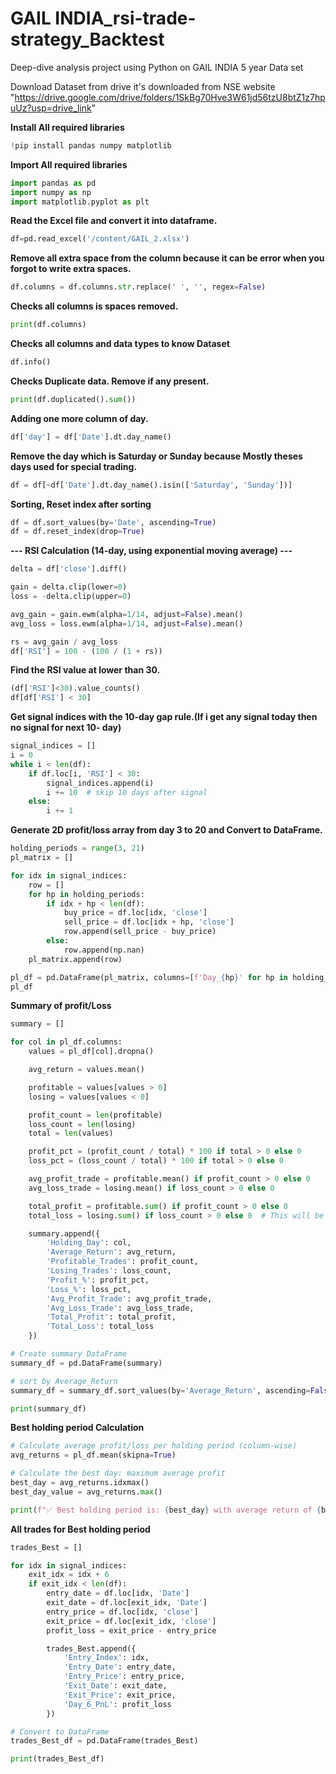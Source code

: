# GAIL INDIA_rsi-trade-strategy_Backtest
Deep-dive analysis project using Python on GAIL INDIA 5 year Data set

Download Dataset from drive it's downloaded from NSE website "https://drive.google.com/drive/folders/1SkBg70Hve3W61jd56tzU8btZ1z7hpuUz?usp=drive_link"

**Install All required libraries**
```python
!pip install pandas numpy matplotlib
```
**Import All required libraries**

```python
import pandas as pd
import numpy as np
import matplotlib.pyplot as plt
```
**Read the Excel file and convert it into dataframe.**
```python
df=pd.read_excel('/content/GAIL_2.xlsx')
```
**Remove all extra space from the column because it can be error when you forgot to write extra spaces.**
```python
df.columns = df.columns.str.replace(' ', '', regex=False)
```
**Checks all columns is spaces removed.**
```python
print(df.columns)
```
**Checks all columns and data types to know Dataset**
```python
df.info()
```
**Checks Duplicate data. Remove if any present.**
```python
print(df.duplicated().sum())
```
**Adding one more column of day.**
```python
df['day'] = df['Date'].dt.day_name()
```
**Remove the day which is Saturday or Sunday because Mostly theses days used for special trading.**
```python
df = df[~df['Date'].dt.day_name().isin(['Saturday', 'Sunday'])]
```
**Sorting, Reset index after sorting**
```python
df = df.sort_values(by='Date', ascending=True)
df = df.reset_index(drop=True)
```
**--- RSI Calculation (14-day, using exponential moving average) ---**

```python
delta = df['close'].diff()

gain = delta.clip(lower=0)
loss = -delta.clip(upper=0)

avg_gain = gain.ewm(alpha=1/14, adjust=False).mean()
avg_loss = loss.ewm(alpha=1/14, adjust=False).mean()

rs = avg_gain / avg_loss
df['RSI'] = 100 - (100 / (1 + rs))
```
**Find the RSI value at lower than 30.**
```python
(df['RSI']<30).value_counts()
df[df['RSI'] < 30]
```
**Get signal indices with the 10-day gap rule.(If i get any signal today then no signal for next 10- day)**
```python
signal_indices = []
i = 0
while i < len(df):
    if df.loc[i, 'RSI'] < 30:
        signal_indices.append(i)
        i += 10  # skip 10 days after signal
    else:
        i += 1
```
**Generate 2D profit/loss array from day 3 to 20 and Convert to DataFrame.**
```python
holding_periods = range(3, 21)
pl_matrix = []

for idx in signal_indices:
    row = []
    for hp in holding_periods:
        if idx + hp < len(df):
            buy_price = df.loc[idx, 'close']
            sell_price = df.loc[idx + hp, 'close']
            row.append(sell_price - buy_price)
        else:
            row.append(np.nan)
    pl_matrix.append(row)

pl_df = pd.DataFrame(pl_matrix, columns=[f'Day_{hp}' for hp in holding_periods])
pl_df
```
**Summary of profit/Loss**
```python
summary = []

for col in pl_df.columns:
    values = pl_df[col].dropna()

    avg_return = values.mean()

    profitable = values[values > 0]
    losing = values[values < 0]

    profit_count = len(profitable)
    loss_count = len(losing)
    total = len(values)

    profit_pct = (profit_count / total) * 100 if total > 0 else 0
    loss_pct = (loss_count / total) * 100 if total > 0 else 0

    avg_profit_trade = profitable.mean() if profit_count > 0 else 0
    avg_loss_trade = losing.mean() if loss_count > 0 else 0

    total_profit = profitable.sum() if profit_count > 0 else 0
    total_loss = losing.sum() if loss_count > 0 else 0  # This will be negative

    summary.append({
        'Holding_Day': col,
        'Average_Return': avg_return,
        'Profitable_Trades': profit_count,
        'Losing_Trades': loss_count,
        'Profit_%': profit_pct,
        'Loss_%': loss_pct,
        'Avg_Profit_Trade': avg_profit_trade,
        'Avg_Loss_Trade': avg_loss_trade,
        'Total_Profit': total_profit,
        'Total_Loss': total_loss
    })

# Create summary DataFrame
summary_df = pd.DataFrame(summary)

# sort by Average_Return
summary_df = summary_df.sort_values(by='Average_Return', ascending=False).reset_index(drop=True)

print(summary_df)

```

**Best holding period Calculation**
```python
# Calculate average profit/loss per holding period (column-wise)
avg_returns = pl_df.mean(skipna=True)

# Calculate the best day: maximum average profit
best_day = avg_returns.idxmax()
best_day_value = avg_returns.max()

print(f"✅ Best holding period is: {best_day} with average return of {best_day_value:.2f}")
```
**All trades for Best holding period**
```python
trades_Best = []

for idx in signal_indices:
    exit_idx = idx + 6
    if exit_idx < len(df):
        entry_date = df.loc[idx, 'Date']
        exit_date = df.loc[exit_idx, 'Date']
        entry_price = df.loc[idx, 'close']
        exit_price = df.loc[exit_idx, 'close']
        profit_loss = exit_price - entry_price

        trades_Best.append({
            'Entry_Index': idx,
            'Entry_Date': entry_date,
            'Entry_Price': entry_price,
            'Exit_Date': exit_date,
            'Exit_Price': exit_price,
            'Day_6_PnL': profit_loss
        })

# Convert to DataFrame
trades_Best_df = pd.DataFrame(trades_Best)

print(trades_Best_df)
```



